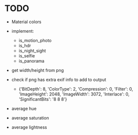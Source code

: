 # TODO

* Material colors
* implement:
    * is_motion_photo
    * is_hdr
    * is_night_sight
    * is_selfie
    * is_panorama
* get width/height from png
* check if png has extra exif info to add to output
  * {'BitDepth': 8, 'ColorType': 2, 'Compression': 0, 'Filter': 0, 'ImageHeight': 2048, 'ImageWidth': 3072, 'Interlace': 0, 'SignificantBits': '8 8 8'}

* average hue
* average saturation
* average lightness